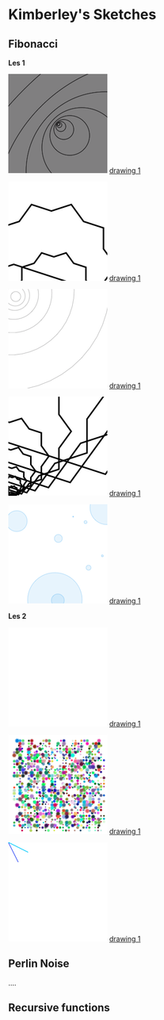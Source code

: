 # Kimberley's Sketches

## Fibonacci

**Les 1**

![drawing 1](Kimberley/fibonacciles1/fib1.png)
[drawing 1](Kimberley/sketchesles1/fib1.pv)

![drawing 1](Kimberley/fibonacciles1/fib2.png)
[drawing 1](Kimberley/sketchesles1/fib2.pv)

![drawing 1](Kimberley/fibonacciles1/fib3.png)
[drawing 1](Kimberley/sketchesles1/fib3.pv)

![drawing 1](Kimberley/fibonacciles1/fib4.png)
[drawing 1](Kimberley/sketchesles1/fib4.pv)

![drawing 1](Kimberley/fibonacciles1/fib5.png)
[drawing 1](Kimberley/sketchesles_1/fib5.pv)


**Les 2**

![drawing 1](Kimberley/fibonacciles2/random1.png)
[drawing 1](Kimberley/sketches_les_2/Les-02-Random.pv)

![drawing 1](Kimberley/fibonacciles2/random2.png)
[drawing 1](Kimberley/sketches_les_2/Les-02-Random.pv)

![drawing 1](Kimberley/fibonacciles2/random3.png)
[drawing 1](Kimberley/sketches_les_2/Les-02-Random.pv)


## Perlin Noise

....

## Recursive functions
            
